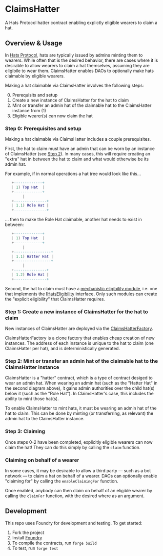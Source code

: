 # ClaimsHatter

A Hats Protocol hatter contract enabling explictly eligible wearers to claim a hat.

## Overview & Usage

In [Hats Protocol](https://github.com/hats-protocol/hats-protocol), hats are typically issued by admins minting them to wearers. While often that is the desired behavior, there are cases where it is desirable to allow wearers to claim a hat themselves, assuming they are eligibile to wear them. ClaimsHatter enables DAOs to optionally make hats claimable by eligible wearers.

Making a hat claimable via ClaimsHatter involves the following steps:

0. Prerequisits and setup
1. Create a new instance of ClaimsHatter for the hat to claim
2. Mint or transfer an admin hat of the claimable hat to the ClaimsHatter instance from (1)
3. Eligible wearer(s) can now claim the hat

### Step 0: Prerequisites and setup

Making a hat claimable via ClaimsHatter includes a couple prerequisites.

First, the hat to claim must have an admin that can be worn by an instance of ClaimsHatter (see [Step 2](#step-2-mint-or-transfer-an-admin-hat-of-the-claimable-hat-to-the-claimshatter-instance)). In many cases, this will require creating an "extra" hat in between the hat to claim and what would otherwise be its admin hat.

For example, if in normal operations a hat tree would look like this...

```lua
   +-------------+
   | 1) Top Hat  |
   +-------------+
        |
   +---------------+
   | 1.1) Role Hat |
   +---------------+  
```

... then to make the Role Hat claimable, another hat needs to exist in between:

```lua
   +-------------+
   | 1) Top Hat  |
   +-------------+
        |
   +-----------------+
   | 1.1) Hatter Hat |
   +-----------------+
        |
   +---------------+
   | 1.2) Role Hat |
   +---------------+
```

Second, the hat to claim must have a [mechanistic eligibility module](https://github.com/Hats-Protocol/hats-protocol/#eligibility), i.e. one that implements the [IHatsEligibility](https://github.com/Hats-Protocol/hats-protocol/blob/main/src/Interfaces/IHatsEligibility.sol) interface. Only such modules can create the "explicit eligibility" that ClaimsHatter requires.

### Step 1: Create a new instance of ClaimsHatter for the hat to claim

New instances of ClaimsHatter are deployed via the [ClaimsHatterFactory](./src/ClaimsHatterFactory.sol).

ClaimsHatterFactory is a clone factory that enables cheap creation of new instances. The address of each instance is unique to the hat to claim (one ClaimsHatter per hat), and is deterministically generated.

### Step 2: Mint or transfer an admin hat of the claimable hat to the ClaimsHatter instance

ClaimsHatter is a "hatter" contract, which is a type of contract desiged to wear an admin hat. When wearing an admin hat (such as the "Hatter Hat" in the second diagram above), it gains admin authorities over the child hat(s) below it (such as the "Role Hat"). In ClaimsHatter's case, this includes the ability to mint those hat(s).

To enable ClaimsHatter to mint hats, it must be wearing an admin hat of the hat to claim. This can be done by minting (or transferring, as relevant) the admin hat to the ClaimsHatter instance.

### Step 3: Claiming

Once steps 0-2 have been completed, explicitly eligible wearers can now claim the hat! They can do this simply by calling the `claim` function.

### Claiming on behalf of a wearer

In some cases, it may be desirable to allow a third party — such as a bot network — to claim a hat on behalf of a wearer. DAOs can optionally enable "claiming for" by calling the `enableClaimingFor` function.

Once enabled, anybody can then claim on behalf of an eligible wearer by calling the `claimFor` function, with the desired where as an argument.

## Development

This repo uses Foundry for development and testing. To get started:

1. Fork the project
2. Install [Foundry](https://book.getfoundry.sh/getting-started/installation)
3. To compile the contracts, run `forge build`
4. To test, run `forge test`
